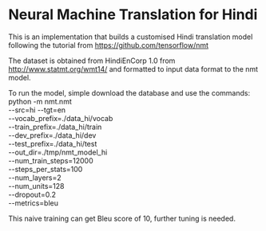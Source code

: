 # Neural Machine Translation for Hindi

This is an implementation that builds a customised Hindi translation model following the tutorial from https://github.com/tensorflow/nmt

The dataset is obtained from HindiEnCorp 1.0 from http://www.statmt.org/wmt14/ and formatted to input data format to the nmt model.

To run the model, simple download the database and use the commands:
python -m nmt.nmt \
    --src=hi --tgt=en \
    --vocab_prefix=./data_hi/vocab \
    --train_prefix=./data_hi/train \
    --dev_prefix=./data_hi/dev  \
    --test_prefix=./data_hi/test \
    --out_dir=./tmp/nmt_model_hi \
    --num_train_steps=12000 \
    --steps_per_stats=100 \
    --num_layers=2 \
    --num_units=128 \
    --dropout=0.2 \
    --metrics=bleu

This naive training can get Bleu score of 10, further tuning is needed.